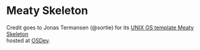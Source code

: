 # Meaty Skeleton

Credit goes to Jonas Termansen (@sortie) for its [UNIX OS template Meaty Skeleton](https://gitlab.com/sortie/meaty-skeleton)  
hosted at [OSDev](https://wiki.osdev.org/Meaty_Skeleton).

